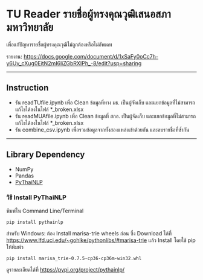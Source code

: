 ﻿# TU Reader รายชื่อผู้ทรงคุณวุฒิเสนอสภามหาวิทยาลัย

เพื่อแก้ปัญหารายชื่อผู้ทรงคุณวุฒิไม่ถูกต้องหรือไม่อัพเดท

รายงาน: https://docs.google.com/document/d/1xSaFy0oCc7h-y6Uv_cXug0EitN2mI6liZGbRXIPh_-8/edit?usp=sharing

---
## Instruction
* รัน readTUfile.ipynb
เพื่อ Clean ข้อมูลที่ทาง มธ. เป็นผู้จัดเก็บ และแยกข้อมูลที่ไม่สามารถแก้ไขได้ลงในไฟล์ *_broken.xlsx
* รัน readMUAfile.ipynb
เพื่อ Clean ข้อมูลที่ สกอ. เป็นผู้จัดเก็บ และแยกข้อมูลที่ไม่สามารถแก้ไขได้ลงในไฟล์ *_broken.xlsx
* รัน combine_csv.ipynb
เพื่อรวมข้อมูลจากทั้งสองแหล่งเข้าด้วยกัน และลบรายชื่อที่ซ้ำกัน

---
## Library Dependency
* NumPy
* Pandas
* [PyThaiNLP](https://github.com/PyThaiNLP/pythainlp)

### วิธี Install PyThaiNLP
พิมพ์ใน Command Line/Terminal
```
pip install pythainlp
```
สำหรับ Windows: ต้อง Install marisa-trie wheels ก่อน ซึ่ง Download ได้ที่ https://www.lfd.uci.edu/~gohlke/pythonlibs/#marisa-trie 
แล้ว Install โดยใช้ pip ให้พิมพ์ว
```
pip install marisa_trie-0.7.5-cp36-cp36m-win32.whl
```
ดูรายละเอียดได้ที่ https://pypi.org/project/pythainlp/
